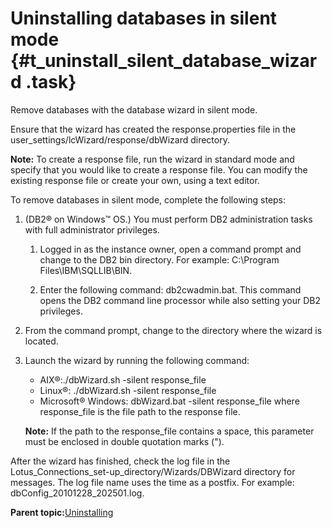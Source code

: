 # Uninstalling databases in silent mode {#t_uninstall_silent_database_wizard .task}

Remove databases with the database wizard in silent mode.

Ensure that the wizard has created the response.properties file in the user\_settings/lcWizard/response/dbWizard directory.

**Note:** To create a response file, run the wizard in standard mode and specify that you would like to create a response file. You can modify the existing response file or create your own, using a text editor.

To remove databases in silent mode, complete the following steps:

1.  \(DB2® on Windows™ OS.\) You must perform DB2 administration tasks with full administrator privileges.

    1.  Logged in as the instance owner, open a command prompt and change to the DB2 bin directory. For example: C:\\Program Files\\IBM\\SQLLIB\\BIN.

    2.  Enter the following command: db2cwadmin.bat. This command opens the DB2 command line processor while also setting your DB2 privileges.

2.  From the command prompt, change to the directory where the wizard is located.

3.  Launch the wizard by running the following command:

    -   AIX®:./dbWizard.sh -silent response\_file
    -   Linux®: ./dbWizard.sh -silent response\_file
    -   Microsoft® Windows: dbWizard.bat -silent response\_file
    where response\_file is the file path to the response file.

    **Note:** If the path to the response\_file contains a space, this parameter must be enclosed in double quotation marks \("\).


After the wizard has finished, check the log file in the Lotus\_Connections\_set-up\_directory/Wizards/DBWizard directory for messages. The log file name uses the time as a postfix. For example: dbConfig\_20101228\_202501.log.

**Parent topic:**[Uninstalling](../install/t_uninstall_over.md)

